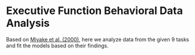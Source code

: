# Executive Function Behavioral Data Analysis

Based on [Miyake et al. (2000)](https://doi.org/10.1006/cogp.1999.0734), here we analyze data from the given 9 tasks and fit the models based on their findings.
